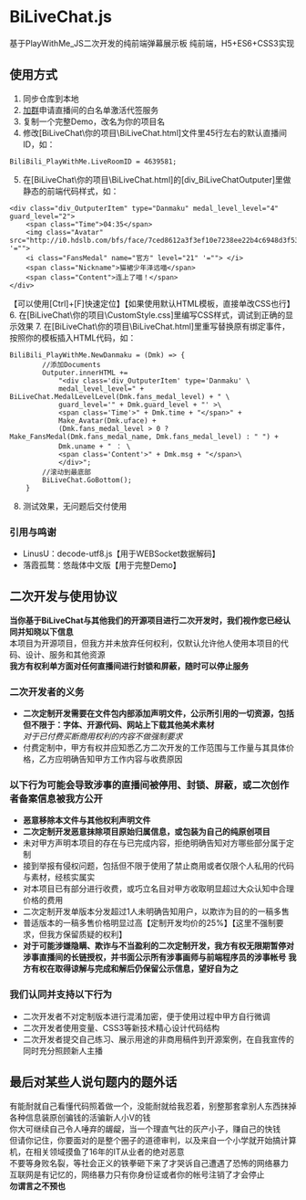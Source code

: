 # BiLiveChat.js
基于PlayWithMe_JS二次开发的纯前端弹幕展示板
纯前端，H5+ES6+CSS3实现

## 使用方式

1.  同步仓库到本地
2.  [加群](https://jq.qq.com/?_wv=1027&k=4JcqejBO)申请直播间的白名单激活代签服务
3.  复制一个完整Demo，改名为你的项目名
4.  修改[BiLiveChat\你的项目\BiLiveChat.html]文件里45行左右的默认直播间ID，如：
```
BiliBili_PlayWithMe.LiveRoomID = 4639581;
```
5.  在[BiLiveChat\你的项目\BiLiveChat.html]的[div_BiLiveChatOutputer]里做静态的前端代码样式，如：  
```
<div class="div_OutputerItem" type="Danmaku" medal_level_level="4" guard_level="2">
    <span class="Time">04:35</span>
    <img class="Avatar" src="http://i0.hdslb.com/bfs/face/7ced8612a3f3ef10e7238ee22b4c6948d3f53139.jpg@64w_64h" '="">
    <i class="FansMedal" name="官方" level="21" '=""> </i>
    <span class="Nickname">猫裙少年泽远喵</span>
    <span class="Content">连上了喵！</span>
</div>
```
【可以使用[Ctrl]+[F]快速定位】【如果使用默认HTML模板，直接单改CSS也行】  
6.  在[BiLiveChat\你的项目\CustomStyle.css]里编写CSS样式，调试到正确的显示效果
7.  在[BiLiveChat\你的项目\BiLiveChat.html]里重写替换原有绑定事件，按照你的模板插入HTML代码，如：  
```
BiliBili_PlayWithMe.NewDanmaku = (Dmk) => {
        //添加Documents
        Outputer.innerHTML +=
            "<div class='div_OutputerItem' type='Danmaku' \
            medal_level_level=" + BiLiveChat.MedalLevelLevel(Dmk.fans_medal_level) + " \
            guard_level='" + Dmk.guard_level + "' >\
            <span class='Time'>" + Dmk.time + "</span>" +
            Make_Avatar(Dmk.uface) +
            (Dmk.fans_medal_level > 0 ? Make_FansMedal(Dmk.fans_medal_name, Dmk.fans_medal_level) : " ") +
            Dmk.uname + " ： \
            <span class='Content'>" + Dmk.msg + "</span>\
            </div>";
        //滚动到最底部
        BiLiveChat.GoBottom();
    }
```
8.  测试效果，无问题后交付使用





### 引用与鸣谢
- LinusU：decode-utf8.js【用于WEBSocket数据解码】
- 落霞孤鹜：悠哉体中文版【用于完整Demo】


## 二次开发与使用协议
 **当你基于BiLiveChat与其他我们的开源项目进行二次开发时，我们视作您已经认同并知晓以下信息**  
本项目为开源项目，但我方并未放弃任何权利，仅默认允许他人使用本项目的代码、设计、服务和其他资源  
 **我方有权利单方面对任何直播间进行封锁和屏蔽，随时可以停止服务** 


### 二次开发者的义务
-  **二次定制开发需要在文件包内部添加声明文件，公示所引用的一切资源，包括但不限于：字体、开源代码、网站上下载其他美术素材**  
 _对于已付费买断商用权利的内容不做强制要求_  
- 付费定制中，甲方有权并应知悉乙方二次开发的工作范围与工作量与其具体价格，乙方应明确告知甲方工作内容与收费原因


### 以下行为可能会导致涉事的直播间被停用、封锁、屏蔽，或二次创作者备案信息被我方公开
-  **恶意移除本文件与其他权利声明文件**  
-  **二次定制开发恶意抹除项目原始归属信息，或包装为自己的纯原创项目** 
- 未对甲方声明本项目的存在与已完成内容，拒绝明确告知对方哪些部分属于定制
- 接到举报有侵权问题，包括但不限于使用了禁止商用或者仅限个人私用的代码与素材，经核实属实
- 对本项目已有部分进行收费，或巧立名目对甲方收取明显超过大众认知中合理价格的费用
- 二次定制开发单版本分发超过1人未明确告知用户，以欺诈为目的的一稿多售
- 普适版本的一稿多售价格明显过高【定制开发均价的25%】【这里不强制要求，但我方保留质疑的权利】
-  **对于可能涉嫌隐瞒、欺诈与不当盈利的二次定制开发，我方有权无限期暂停对涉事直播间的长链授权，并书面公示所有涉事画师与前端程序员的涉事帐号** 
 **我方有权在取得谅解与完成和解后仍保留公示信息，望好自为之** 


### 我们认同并支持以下行为
- 二次开发者不对定制版本进行混淆加密，便于使用过程中甲方自行微调
- 二次开发者使用变量、CSS3等新技术精心设计代码结构
- 二次开发者提交自己练习、展示用途的非商用稿件到开源案例，在自我宣传的同时充分照顾新人主播


## 最后对某些人说句题内的题外话
有能耐就自己看懂代码照着做一个，没能耐就给我忍着，别整那套拿别人东西抹掉各种信息装原创骗钱的活骗新人小V的钱  
你大可继续自己令人唾弃的龌龊，当一个理直气壮的灰产小子，赚自己的快钱  
但请你记住，你要面对的是整个圈子的道德审判，以及来自一个小学就开始搞计算机，在相关领域摸鱼了16年的IT从业者的绝对恶意  
不要等身败名裂，等社会正义的铁拳砸下来了才哭诉自己遭遇了恐怖的网络暴力  
互联网是有记忆的，网络暴力只有你身份证或者你的帐号注销了才会停止  
 **勿谓言之不预也**  
